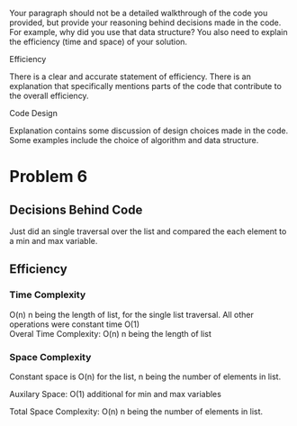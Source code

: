 Your paragraph should not be a detailed walkthrough of the code you provided, but provide your reasoning behind decisions made in the code. For example, why did you use that data structure? You also need to explain the efficiency (time and space) of your solution.

Efficiency

There is a clear and accurate statement of efficiency. There is an explanation that specifically mentions parts of the code that contribute to the overall efficiency.

Code Design

Explanation contains some discussion of design choices made in the code. Some examples include the choice of algorithm and data structure.
# Problem 6

## Decisions Behind Code
Just did an single traversal over the list and compared the each element to a min and max variable. 

## Efficiency

### Time Complexity
O(n) n being the length of list, for the single list traversal. All other operations were constant time O(1)  
Overal Time Complexity: O(n) n being the length of list

### Space Complexity 
Constant space is O(n) for the list, n being the number of elements in list. 

Auxilary Space: O(1) additional for min and max variables

Total Space Complexity: O(n) n being the number of elements in list. 
